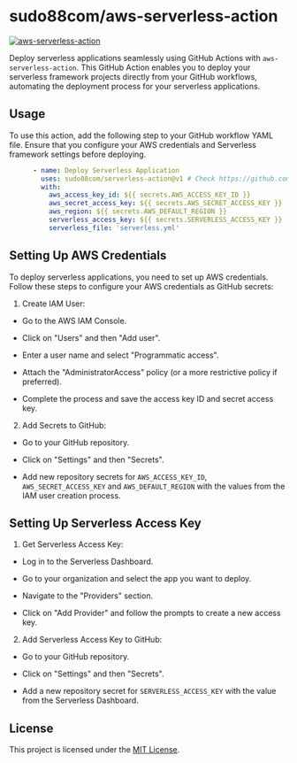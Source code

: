 # sudo88com/aws-serverless-action

[![aws-serverless-action](https://img.shields.io/github/v/release/sudo88com/aws-serverless-action.svg)](https://github.com/sudo88com/aws-serverless-action/releases)

Deploy serverless applications seamlessly using GitHub Actions with `aws-serverless-action`. This GitHub Action enables you to deploy your serverless framework projects directly from your GitHub workflows, automating the deployment process for your serverless applications.

## Usage

To use this action, add the following step to your GitHub workflow YAML file. Ensure that you configure your AWS credentials and Serverless framework settings before deploying.

```yaml
      - name: Deploy Serverless Application
        uses: sudo88com/serverless-action@v1 # Check https://github.com/sudo88com/serverless-action/releases for latest release
        with:
          aws_access_key_id: ${{ secrets.AWS_ACCESS_KEY_ID }}
          aws_secret_access_key: ${{ secrets.AWS_SECRET_ACCESS_KEY }}
          aws_region: ${{ secrets.AWS_DEFAULT_REGION }}
          serverless_access_key: ${{ secrets.SERVERLESS_ACCESS_KEY }}
          serverless_file: 'serverless.yml'
```

## Setting Up AWS Credentials

To deploy serverless applications, you need to set up AWS credentials. Follow these steps to configure your AWS credentials as GitHub secrets:

1. Create IAM User:

- Go to the AWS IAM Console.

- Click on "Users" and then "Add user".

- Enter a user name and select "Programmatic access".

- Attach the "AdministratorAccess" policy (or a more restrictive policy if preferred).

- Complete the process and save the access key ID and secret access key.

2. Add Secrets to GitHub:

- Go to your GitHub repository.

- Click on "Settings" and then "Secrets".

- Add new repository secrets for `AWS_ACCESS_KEY_ID`, `AWS_SECRET_ACCESS_KEY` and `AWS_DEFAULT_REGION` with the values from the IAM user creation process.

## Setting Up Serverless Access Key

1. Get Serverless Access Key:

- Log in to the Serverless Dashboard.

- Go to your organization and select the app you want to deploy.

- Navigate to the "Providers" section.

- Click on "Add Provider" and follow the prompts to create a new access key.

2. Add Serverless Access Key to GitHub:

- Go to your GitHub repository.

- Click on "Settings" and then "Secrets".

- Add a new repository secret for `SERVERLESS_ACCESS_KEY` with the value from the Serverless Dashboard.

## License

This project is licensed under the [MIT License](./LICENSE).
